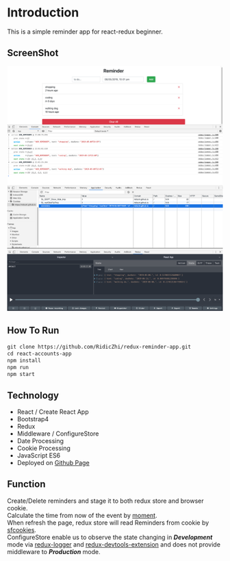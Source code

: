
# Introduction

This is a simple reminder app for react-redux beginner.

## ScreenShot
![Image text](https://raw.githubusercontent.com/RidicZhi/redux-reminder-app/master/Screen%20Shot%202019-05-08%20at%2010.01.57%20pm.png)
![Image text](https://raw.githubusercontent.com/RidicZhi/redux-reminder-app/master/Screen%20Shot%202019-05-08%20at%2010.02.49%20pm.png)
![Image text](https://raw.githubusercontent.com/RidicZhi/redux-reminder-app/master/Screen%20Shot%202019-05-08%20at%2010.10.16%20pm.png)

## How To Run

```
git clone https://github.com/RidicZhi/redux-reminder-app.git
cd react-accounts-app
npm install
npm run
npm start
```

## Technology

* React / Create React App
* Bootstrap4
* Redux
* Middleware / ConfigureStore
* Date Processing
* Cookie Processing
* JavaScript ES6
* Deployed on [Github Page](https://ridiczhi.github.io/redux-reminder-app)

## Function
Create/Delete reminders and stage it to both redux store and browser cookie.  
Calculate the time from now of the event by [moment](https://momentjs.com/).  
When refresh the page, redux store will read Reminders from cookie by [sfcookies](https://www.npmjs.com/package/sfcookies).  
ConfigureStore enable us to observe the state changing in ***Development*** mode via [redux-logger](https://github.com/LogRocket/redux-logger) and [redux-devtools-extension](https://github.com/zalmoxisus/redux-devtools-extension) and does not provide middleware to ***Production*** mode.

